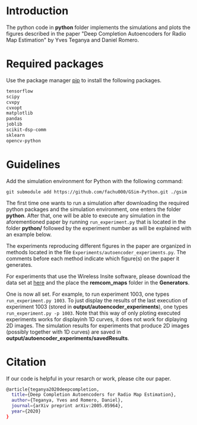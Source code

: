 # Introduction
The python code in **python** folder implements the simulations and plots the figures described in the paper "Deep Completion Autoencoders for Radio Map Estimation" by Yves Teganya and Daniel Romero.

# Required packages

Use the package manager [pip](https://pip.pypa.io/en/stable/) to install the following packages.

```bash
tensorflow
scipy
cvxpy
cvxopt
matplotlib
pandas
joblib
scikit-dsp-comm
sklearn
opencv-python
```
# Guidelines
Add the simulation environment for Python with the following command:

```git submodule add https://github.com/fachu000/GSim-Python.git ./gsim```
 

The first time one wants to run a simulation after downloading the required python packages and the simulation environment, one enters the folder **python**. After that, one will be able to execute any simulation in the aforementioned paper by running `run_experiment.py` that is located  in the folder **python/** followed by the experiment number as will be explained with an example below.

The experiments reproducing different figures in the paper are organized in methods located in the file `Experiments/autoencoder_experiments.py`. The comments before each method indicate which figure(s) on the paper it generates.

For experiments that use the Wireless Insite software, please download the data set at [here](https://uiano-my.sharepoint.com/:f:/g/personal/yvest_uia_no/Etd8s_l5GgdAo5GWjsdm9iwB67pFDzMgEYkBSpoNxn_X2w?e=aWFVaY) and the place the **remcom_maps** folder in the **Generators**. 

One is now all set. For example, to run experiment 1003, one types `run_experiment.py 1003`. To just display the results of the last execution of experiment 1003 (stored in **output/autoencoder_experiments**), one types `run_experiment.py -p 1003`. Note that this way of only ploting executed experiments works for displayinh 1D curves, it does not work for diplaying 2D images. The simulation results for experiments that produce 2D images (possibly together with 1D curves) are saved in **output/autoencoder_experiments/savedResults**. 

# Citation
If our code is helpful in your resarch or work, please cite our paper.
```bash
@article{teganya2020deepcompletion,
  title={Deep Completion Autoencoders for Radio Map Estimation},
  author={Teganya, Yves and Romero, Daniel},
  journal={arXiv preprint arXiv:2005.05964},
  year={2020}
}
```
